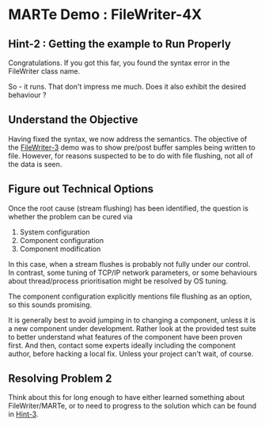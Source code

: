 # MARTe Demo : FileWriter-4X

## Hint-2 : Getting the example to Run Properly

Congratulations.  If you got this far, you found the syntax error in the FileWriter class name.

So - it runs. That don't impress me much. Does it also exhibit the desired behaviour ?

## Understand the Objective

Having fixed the syntax, we now address the semantics.   The objective of the [FileWriter-3](../FileWriter-3/README.md) demo
was to show pre/post buffer samples being written to file.  However, for reasons suspected to be to do with file flushing,
not all of the data is seen.

## Figure out Technical Options

Once the root cause (stream flushing) has been identified, the question is whether the problem can be cured via

1. System configuration
1. Component configuration
1. Component modification

In this case, when a stream flushes is probably not fully under our control.  In contrast, some tuning of TCP/IP network parameters,
or some behaviours about thread/process prioritisation might be resolved by OS tuning.

The component configuration explicitly mentions file flushing as an option, so this sounds promising.

It is generally best to avoid jumping in to changing a component, unless it is a new component under development.  Rather look at the provided test suite to better understand what features of the component have been proven first.  And then, contact some experts ideally including the component author, before hacking a local fix.   Unless your project can't wait, of course.

## Resolving Problem 2

Think about this for long enough to have either learned something about FileWriter/MARTe, or to need to progress to the solution
which can be found in [Hint-3](Hint-3.md).

